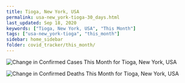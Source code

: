 ```yaml
---
title: Tioga, New York, USA
permalink: usa-new_york-tioga-30_days.html
last_updated: Sep 18, 2020
keywords: ["Tioga, New York, USA", "This Month"]
tags: ["usa-new_york-tioga", "this_month"]
sidebar: home_sidebar
folder: covid_tracker/this_month/
---
```


![Change in Confirmed Cases This Month for Tioga, New York, USA](images/graphs/usa-new_york-tioga-delta_confirmed-30_days_graph.png)

![Change in Confirmed Deaths This Month for Tioga, New York, USA](images/graphs/usa-new_york-tioga-delta_deaths-30_days_graph.png)
